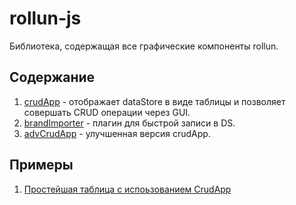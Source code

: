 # rollun-js
Библиотека, содержащая все графические компоненты rollun.

## Содержание
1. [crudApp](https://github.com/rollun-com/rollun-js/blob/master/docs/crudApp.md) - отображает dataStore в виде таблицы и позволяет совершать CRUD операции через GUI.
2. [brandImporter](https://github.com/rollun-com/rollun-js/blob/master/docs/brandImporter.md) - плагин для быстрой записи в DS.
3. [advCrudApp](https://github.com/rollun-com/rollun-js/blob/master/docs/advCrudApp.md) - улучшенная версия crudApp.

## Примеры
1. [Простейшая таблица с испоьзованием CrudApp](https://github.com/rollun-com/rollun-js/blob/master/docs/crudAppExample.md)
